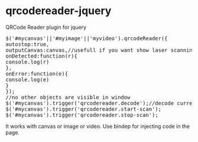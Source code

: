 # qrcodereader-jquery
QRCode Reader plugin for jquery
<pre>
$('#mycanvas'||'#myimage'||'myvideo').qrcodeReader({
autostop:true,
outputCanvas:canvas,//usefull if you want show laser scanning indicator
onDetected:function(r){
console.log(r)
},
onError:function(e){
console.log(e)
}
});
//no other objects are visible in window 
$('#mycanvas').trigger('qrcodereader.decode');//decode current image
$('#mycanvas').trigger('qrcodereader.start-scan');
$('#mycanvas').trigger('qrcodereader.stop-scan');
</pre>

It works with canvas or image or video.
Use bindep for injecting code in the page.
